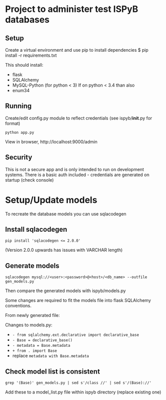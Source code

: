 # Project to administer test ISPyB databases

## Setup

Create a virtual environment and use pip to install dependencies
$ pip install -r requirements.txt

This should install:
 - flask
 - SQLAlchemy
 - MySQL-Python (for python < 3)
If on python < 3.4 than also 
 - enum34

## Running
Create/edit config.py module to reflect credentials (see ispyb/__init__.py for format)

`python app.py`

View in browser, http://localhost:9000/admin 

## Security
This is not a secure app and is only intended to run on development systems.
There is a basic auth included - credentials are generated on startup (check console)


# Setup/Update models
To recreate the database models you can use sqlacodegen

## Install sqlacodegen
`pip install 'sqlacodegen <= 2.0.0'`

(Version 2.0.0 upwards has issues with VARCHAR length)

## Generate models
`sqlacodegen mysql://<user>:<password>@<host>/<db_name> --outfile gen_models.py`

Then compare the generated models with ispyb/models.py

Some changes are required to fit the models file into flask SQLAlchemy conventions.

From newly generated file:

Changes to models.py:
- `- from sqlalchemy.ext.declarative import declarative_base`
- `- Base = declarative_base()` 
- `- metadata = Base.metadata`
- `+ from . import Base`
- replace `metadata with Base.metadata`

## Check model list is consistent
`grep '(Base)' gen_models.py | sed s'/class //' | sed s'/(Base)://'`

Add these to a model_list.py file within ispyb directory (replace existing one)
